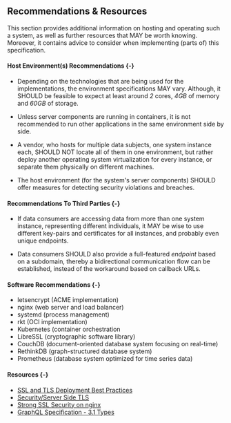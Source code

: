 ## Recommendations & Resources



This section provides additional information on hosting and operating such a system, as well as 
further resources that MAY be worth knowing. Moreover, it contains advice to consider when implementing (parts of) this specification.



#### Host Environment(s) Recommendations {-}

+   Depending on the technologies that are being used for the implementations, the environment 
    specifications MAY vary. Although, it SHOULD be feasible to expect at least around *2* cores, 
    *4GB* of memory and *60GB* of storage.

+   Unless server components are running in containers, it is not recommended to run other 
    applications in the same environment side by side.

+   A vendor, who hosts for multiple data subjects, one system instance each, SHOULD NOT locate all 
    of them in one environment, but rather deploy another operating system virtualization for every 
    instance, or separate them physically on different machines.
    
+   The host environment (for the system's server components) SHOULD offer measures for detecting 
    security violations and breaches.



#### Recommendations To Third Parties {-}

+   If data consumers are accessing data from more than one system instance, representing different 
    individuals, it MAY be wise to use different key-pairs and certificates for all
    instances, and probably even unique endpoints.
    
+   Data consumers SHOULD also provide a full-featured *endpoint* based on a subdomain, thereby a 
    bidirectional communication flow can be established, instead of the workaround based on callback 
    URLs.



#### Software Recommendations {-}

+   letsencrypt (ACME implementation)
+   nginx (web server and load balancer)
+   systemd (process management)
+   rkt (OCI implementation)
+   Kubernetes (container orchestration
+   LibreSSL (cryptographic software library)
+   CouchDB (document-oriented database system focusing on real-time)
+   RethinkDB (graph-structured database system)
+   Prometheus (database system optimized for time series data)



#### Resources {-}

+   [SSL and TLS Deployment Best Practices](https://github.com/ssllabs/research/wiki/SSL-and-TLS-Deployment-Best-Practices)
+   [Security/Server Side TLS](https://wiki.mozilla.org/Security/Server_Side_TLS)
+   [Strong SSL Security on nginx](https://raymii.org/s/tutorials/Strong_SSL_Security_On_nginx.html)
+   [GraphQL Specification - 3.1 Types](https://facebook.github.io/graphql/#sec-Types)
